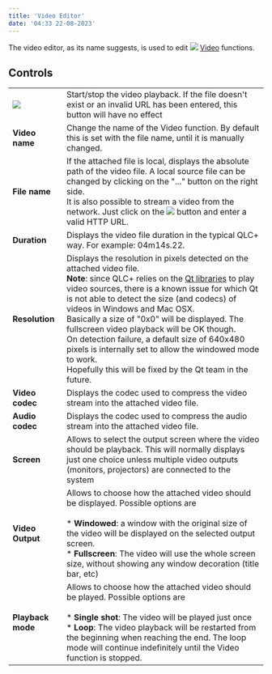 ```yaml
---
title: 'Video Editor'
date: '04:33 22-08-2023'
---
```


The video editor, as its name suggests, is used to edit ![](/basics/video.png) [Video](/basics/glossary-and-concepts#video) functions.  

Controls
--------

|     |     |
| --- | --- |
| ![](/basics/player_play.png) | Start/stop the video playback. If the file doesn't exist or an invalid URL has been entered, this button will have no effect |
| **Video name** | Change the name of the Video function. By default this is set with the file name, until it is manually changed. |
| **File name** | If the attached file is local, displays the absolute path of the video file. A local source file can be changed by clicking on the "..." button on the right side.  <br>It is also possible to stream a video from the network. Just click on the ![](/basics/global.png) button and enter a valid HTTP URL. |
| **Duration** | Displays the video file duration in the typical QLC+ way. For example: 04m14s.22. |
| **Resolution** | Displays the resolution in pixels detected on the attached video file.  <br>**Note**: since QLC+ relies on the [Qt libraries](https://www.qt.io/) to play video sources, there is a known issue for which Qt is not able to detect the size (and codecs) of videos in Windows and Mac OSX.  <br>Basically a size of "0x0" will be displayed. The fullscreen video playback will be OK though.  <br>On detection failure, a default size of 640x480 pixels is internally set to allow the windowed mode to work.  <br>Hopefully this will be fixed by the Qt team in the future. |
| **Video codec** | Displays the codec used to compress the video stream into the attached video file. |
| **Audio codec** | Displays the codec used to compress the audio stream into the attached video file. |
| **Screen** | Allows to select the output screen where the video should be playback. This will normally displays just one choice unless multiple video outputs (monitors, projectors) are connected to the system |
| **Video Output** | Allows to choose how the attached video should be displayed. Possible options are<br><br>* **Windowed**: a window with the original size of the video will be displayed on the selected output screen.<br>* **Fullscreen**: The video will use the whole screen size, without showing any window decoration (title bar, etc) |
| **Playback mode** | Allows to choose how the attached video should be played. Possible options are<br><br>* **Single shot**: The video will be played just once<br>* **Loop**: The video playback will be restarted from the beginning when reaching the end. The loop mode will continue indefinitely until the Video function is stopped. |